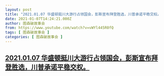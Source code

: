 ```yaml
---
layout: post
title: "2021.01.07 华盛顿挺川大游行占领国会，彭斯宣布拜登胜选，川普承诺平稳交权。"
date: 2021-01-07T14:24:21.000Z
author: 图森破故事会
from: https://www.youtube.com/watch?v=vWYl445R0fQ
tags: [ 图森破故事会 ]
categories: [ 图森破故事会 ]
---
```

<!--1610029461000-->
[2021.01.07 华盛顿挺川大游行占领国会，彭斯宣布拜登胜选，川普承诺平稳交权。](https://www.youtube.com/watch?v=vWYl445R0fQ)
------

<div>

</div>

